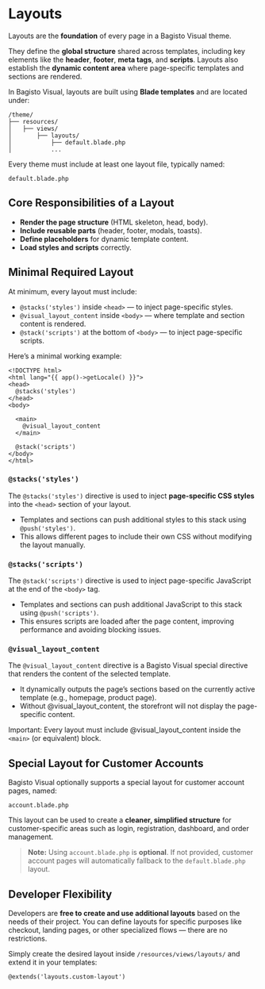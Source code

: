 # Layouts

Layouts are the **foundation** of every page in a Bagisto Visual theme.

They define the **global structure** shared across templates, including key elements like the **header**, **footer**, **meta tags**, and **scripts**.
Layouts also establish the **dynamic content area** where page-specific templates and sections are rendered.

In Bagisto Visual, layouts are built using **Blade templates** and are located under:

```plaintext
/theme/
├── resources/
│   ├── views/
│       ├── layouts/
│           ├── default.blade.php
│           ...
```

Every theme must include at least one layout file, typically named:

```
default.blade.php
```

## Core Responsibilities of a Layout

- **Render the page structure** (HTML skeleton, head, body).
- **Include reusable parts** (header, footer, modals, toasts).
- **Define placeholders** for dynamic template content.
- **Load styles and scripts** correctly.

## Minimal Required Layout

At minimum, every layout must include:

- `@stacks('styles')` inside `<head>` — to inject page-specific styles.
- `@visual_layout_content` inside `<body>` — where template and section content is rendered.
- `@stack('scripts')` at the bottom of `<body>` — to inject page-specific scripts.

Here’s a minimal working example:

```blade
<!DOCTYPE html>
<html lang="{{ app()->getLocale() }}">
<head>
  @stacks('styles')
</head>
<body>

  <main>
    @visual_layout_content
  </main>

  @stack('scripts')
</body>
</html>
```

### `@stacks('styles')`

The `@stacks('styles')` directive is used to inject **page-specific CSS styles** into the `<head>` section of your layout.

- Templates and sections can push additional styles to this stack using `@push('styles')`.
- This allows different pages to include their own CSS without modifying the layout manually.

### `@stacks('scripts')`

The `@stack('scripts')` directive is used to inject page-specific JavaScript at the end of the `<body>` tag.

- Templates and sections can push additional JavaScript to this stack using `@push('scripts')`.
- This ensures scripts are loaded after the page content, improving performance and avoiding blocking issues.

### `@visual_layout_content`

The `@visual_layout_content` directive is a Bagisto Visual special directive that renders the content of the selected template.

- It dynamically outputs the page’s sections based on the currently active template (e.g., homepage, product page).
- Without @visual_layout_content, the storefront will not display the page-specific content.

Important: Every layout must include @visual_layout_content inside the `<main>` (or equivalent) block.

## Special Layout for Customer Accounts

Bagisto Visual optionally supports a special layout for customer account pages, named:

```
account.blade.php
```

This layout can be used to create a **cleaner, simplified structure** for customer-specific areas such as login, registration, dashboard, and order management.

> **Note:**
> Using `account.blade.php` is **optional**. If not provided, customer account pages will automatically fallback to the `default.blade.php` layout.

## Developer Flexibility

Developers are **free to create and use additional layouts** based on the needs of their project.
You can define layouts for specific purposes like checkout, landing pages, or other specialized flows — there are no restrictions.

Simply create the desired layout inside `/resources/views/layouts/` and extend it in your templates:

```blade
@extends('layouts.custom-layout')
```
